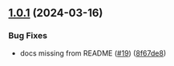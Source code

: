 ## [1.0.1](https://github.com/jpwallace22/use-react-workers/compare/v1.0.0...v1.0.1) (2024-03-16)


### Bug Fixes

* docs missing from README ([#19](https://github.com/jpwallace22/use-react-workers/issues/19)) ([8f67de8](https://github.com/jpwallace22/use-react-workers/commit/8f67de853210fc3ebd4865fe383ed6171360aa6c))
